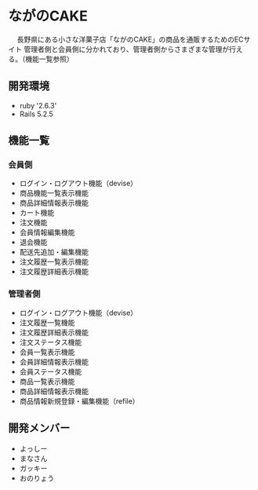 # ながのCAKE
　
 長野県にある小さな洋菓子店「ながのCAKE」の商品を通販するためのECサイト
 管理者側と会員側に分かれており、管理者側からさまざまな管理が行える。（機能一覧参照）
 
## 開発環境
* ruby '2.6.3'
* Rails 5.2.5

## 機能一覧
### 会員側
* ログイン・ログアウト機能（devise）
* 商品機能一覧表示機能
* 商品詳細情報表示機能
* カート機能
* 注文機能
* 会員情報編集機能
* 退会機能
* 配送先追加・編集機能
* 注文履歴一覧表示機能
* 注文履歴詳細表示機能
### 管理者側
* ログイン・ログアウト機能（devise）
* 注文履歴一覧機能
* 注文履歴詳細表示機能
* 注文ステータス機能
* 会員一覧表示機能
* 会員詳細情報表示機能
* 会員ステータス機能
* 商品一覧表示機能
* 商品詳細情報表示機能
* 商品情報新規登録・編集機能（refile）

## 開発メンバー
* よっしー
* まなさん
* ガッキー
* おのりょう
